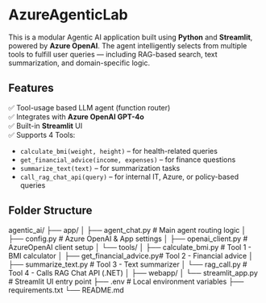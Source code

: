 # AzureAgenticLab

This is a modular Agentic AI application built using **Python** and **Streamlit**, powered by **Azure OpenAI**. The agent intelligently selects from multiple tools to fulfill user queries — including RAG-based search, text summarization, and domain-specific logic.

## Features

✅ Tool-usage based LLM agent (function router)  
✅ Integrates with **Azure OpenAI GPT-4o**  
✅ Built-in **Streamlit** UI  
✅ Supports 4 Tools:
- `calculate_bmi(weight, height)` – for health-related queries
- `get_financial_advice(income, expenses)` – for finance questions
- `summarize_text(text)` – for summarization tasks
- `call_rag_chat_api(query)` – for internal IT, Azure, or policy-based queries

## Folder Structure

agentic_ai/
├── app/
│   ├── agent_chat.py              # Main agent routing logic
│   ├── config.py                  # Azure OpenAI & App settings
│   ├── openai_client.py           # AzureOpenAI client setup
│   └── tools/
│       ├── calculate_bmi.py       # Tool 1 - BMI calculator
│       ├── get_financial_advice.py# Tool 2 - Financial advice
│       ├── summarize_text.py      # Tool 3 - Text summarizer
│       └── rag_call.py            # Tool 4 - Calls RAG Chat API (.NET)
│
├── webapp/
│   └── streamlit_app.py           # Streamlit UI entry point
├── .env                           # Local environment variables
├── requirements.txt
└── README.md

